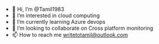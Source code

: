 - 👋 Hi, I’m @Tamil1983
- 👀 I’m interested in cloud computing
- 🌱 I’m currently learning Azure devops
- 💞️ I’m looking to collaborate on Cross platform monitoring
- 📫 How to reach me writetotamil@outlook.com

<!---
Tamil1983/Tamil1983 is a ✨ special ✨ repository because its `README.md` (this file) appears on your GitHub profile.
You can click the Preview link to take a look at your changes.
--->

